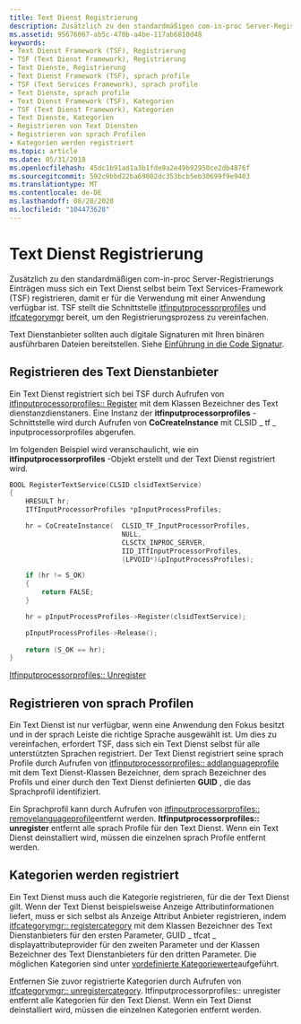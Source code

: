 ```yaml
---
title: Text Dienst Registrierung
description: Zusätzlich zu den standardmäßigen com-in-proc Server-Registrierungs Einträgen muss sich ein Text Dienst selbst beim Text Services-Framework (TSF) registrieren, damit er für die Verwendung mit einer Anwendung verfügbar ist.
ms.assetid: 95676067-ab5c-470b-a4be-117ab6810d48
keywords:
- Text Dienst Framework (TSF), Registrierung
- TSF (Text Dienst Framework), Registrierung
- Text Dienste, Registrierung
- Text Dienst Framework (TSF), sprach profile
- TSF (Text Services Framework), sprach profile
- Text Dienste, sprach profile
- Text Dienst Framework (TSF), Kategorien
- TSF (Text Dienst Framework), Kategorien
- Text Dienste, Kategorien
- Registrieren von Text Diensten
- Registrieren von sprach Profilen
- Kategorien werden registriert
ms.topic: article
ms.date: 05/31/2018
ms.openlocfilehash: 45dc1b91ad1a3b1fde9a2e49b92950ce2db4876f
ms.sourcegitcommit: 592c9bbd22ba69802dc353bcb5eb30699f9e9403
ms.translationtype: MT
ms.contentlocale: de-DE
ms.lasthandoff: 08/20/2020
ms.locfileid: "104473628"
---
```

# <a name="text-service-registration"></a>Text Dienst Registrierung

Zusätzlich zu den standardmäßigen com-in-proc Server-Registrierungs Einträgen muss sich ein Text Dienst selbst beim Text Services-Framework (TSF) registrieren, damit er für die Verwendung mit einer Anwendung verfügbar ist. TSF stellt die Schnittstelle [itfinputprocessorprofiles](/windows/desktop/api/msctf/nn-msctf-itfinputprocessorprofiles) und [itfcategorymgr](/windows/desktop/api/msctf/nn-msctf-itfcategorymgr) bereit, um den Registrierungsprozess zu vereinfachen.

Text Dienstanbieter sollten auch digitale Signaturen mit Ihren binären ausführbaren Dateien bereitstellen. Siehe [Einführung in die Code Signatur](/previous-versions/windows/internet-explorer/ie-developer/platform-apis/ms537361(v=vs.85)).

## <a name="registering-the-text-service"></a>Registrieren des Text Dienstanbieter

Ein Text Dienst registriert sich bei TSF durch Aufrufen von [itfinputprocessorprofiles:: Register](/windows/desktop/api/msctf/nf-msctf-itfinputprocessorprofiles-register) mit dem Klassen Bezeichner des Text dienstanzdienstaners. Eine Instanz der **itfinputprocessorprofiles** -Schnittstelle wird durch Aufrufen von **CoCreateInstance** mit CLSID \_ tf \_ inputprocessorprofiles abgerufen.

Im folgenden Beispiel wird veranschaulicht, wie ein **itfinputprocessorprofiles** -Objekt erstellt und der Text Dienst registriert wird.


```C++
BOOL RegisterTextService(CLSID clsidTextService)
{
    HRESULT hr;
    ITfInputProcessorProfiles *pInputProcessProfiles;

    hr = CoCreateInstance(  CLSID_TF_InputProcessorProfiles, 
                            NULL, 
                            CLSCTX_INPROC_SERVER,
                            IID_ITfInputProcessorProfiles, 
                            (LPVOID*)&pInputProcessProfiles);

    if (hr != S_OK)
    {
        return FALSE;
    }

    hr = pInputProcessProfiles->Register(clsidTextService);

    pInputProcessProfiles->Release();
    
    return (S_OK == hr);
}
```



[Itfinputprocessorprofiles:: Unregister](/windows/desktop/api/msctf/nf-msctf-itfinputprocessorprofiles-unregister)

## <a name="registering-language-profiles"></a>Registrieren von sprach Profilen

Ein Text Dienst ist nur verfügbar, wenn eine Anwendung den Fokus besitzt und in der sprach Leiste die richtige Sprache ausgewählt ist. Um dies zu vereinfachen, erfordert TSF, dass sich ein Text Dienst selbst für alle unterstützten Sprachen registriert. Der Text Dienst registriert seine sprach Profile durch Aufrufen von [itfinputprocessorprofiles:: addlanguageprofile](/windows/desktop/api/msctf/nf-msctf-itfinputprocessorprofiles-addlanguageprofile) mit dem Text Dienst-Klassen Bezeichner, dem sprach Bezeichner des Profils und einer durch den Text Dienst definierten **GUID** , die das Sprachprofil identifiziert.

Ein Sprachprofil kann durch Aufrufen von [itfinputprocessorprofiles:: removelanguageprofile](/windows/desktop/api/msctf/nf-msctf-itfinputprocessorprofiles-removelanguageprofile)entfernt werden. **Itfinputprocessorprofiles:: unregister** entfernt alle sprach Profile für den Text Dienst. Wenn ein Text Dienst deinstalliert wird, müssen die einzelnen sprach Profile entfernt werden.

## <a name="registering-categories"></a>Kategorien werden registriert

Ein Text Dienst muss auch die Kategorie registrieren, für die der Text Dienst gilt. Wenn der Text Dienst beispielsweise Anzeige Attributinformationen liefert, muss er sich selbst als Anzeige Attribut Anbieter registrieren, indem [itfcategorymgr:: registercategory](/windows/desktop/api/Msctf/nf-msctf-itfcategorymgr-registercategory) mit dem Klassen Bezeichner des Text Dienstanbieters für den ersten Parameter, GUID \_ tfcat \_ displayattributeprovider für den zweiten Parameter und der Klassen Bezeichner des Text Dienstanbieters für den dritten Parameter. Die möglichen Kategorien sind unter [vordefinierte Kategoriewerte](predefined-category-values.md)aufgeführt.

Entfernen Sie zuvor registrierte Kategorien durch Aufrufen von [itfcategorymgr:: unregistercategory](/windows/desktop/api/Msctf/nf-msctf-itfcategorymgr-unregistercategory). Itfinputprocessorprofiles:: unregister entfernt alle Kategorien für den Text Dienst. Wenn ein Text Dienst deinstalliert wird, müssen die einzelnen Kategorien entfernt werden.

 

 
